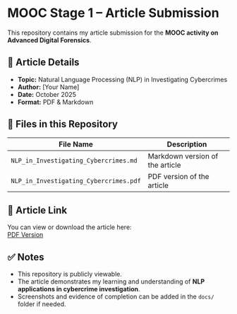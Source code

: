 # MOOC Stage 1 – Article Submission

This repository contains my article submission for the **MOOC activity on Advanced Digital Forensics**.

## 📄 Article Details

- **Topic:** Natural Language Processing (NLP) in Investigating Cybercrimes  
- **Author:** [Your Name]  
- **Date:** October 2025  
- **Format:** PDF & Markdown

## 📂 Files in this Repository

| File Name | Description |
|-----------|-------------|
| `NLP_in_Investigating_Cybercrimes.md` | Markdown version of the article |
| `NLP_in_Investigating_Cybercrimes.pdf` | PDF version of the article |

## 🔗 Article Link

You can view or download the article here:  
[PDF Version](./NLP_in_Investigating_Cybercrimes.pdf)  

## ✅ Notes

- This repository is publicly viewable.  
- The article demonstrates my learning and understanding of **NLP applications in cybercrime investigation**.  
- Screenshots and evidence of completion can be added in the `docs/` folder if needed.
